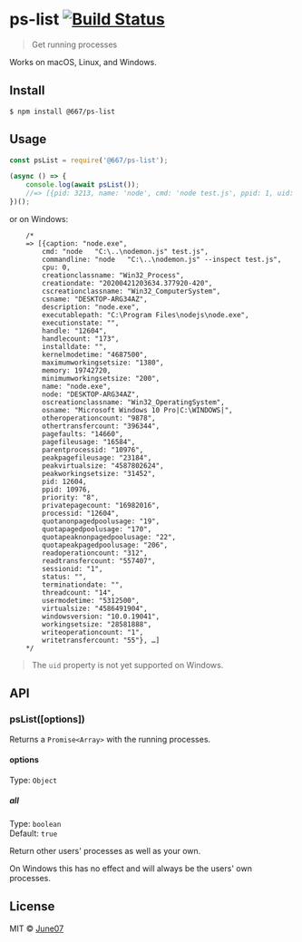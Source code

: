 # ps-list [![Build Status](https://travis-ci.org/june07/ps-list.svg?branch=master)](https://travis-ci.org/june07/ps-list)

> Get running processes

Works on macOS, Linux, and Windows.


## Install

```
$ npm install @667/ps-list
```


## Usage

```js
const psList = require('@667/ps-list');

(async () => {
	console.log(await psList());
	//=> [{pid: 3213, name: 'node', cmd: 'node test.js', ppid: 1, uid: 501, cpu: 0.1, memory: 1.5}, …]
})();
```

or on Windows:

```
	/*
	=> [{caption: "node.exe", 
		cmd: "node   "C:\..\nodemon.js" test.js",
		commandline: "node   "C:\..\nodemon.js" --inspect test.js",
		cpu: 0,
		creationclassname: "Win32_Process",
		creationdate: "20200421203634.377920-420",
		cscreationclassname: "Win32_ComputerSystem",
		csname: "DESKTOP-ARG34AZ",
		description: "node.exe",
		executablepath: "C:\Program Files\nodejs\node.exe",
		executionstate: "",
		handle: "12604",
		handlecount: "173",
		installdate: "",
		kernelmodetime: "4687500",
		maximumworkingsetsize: "1380",
		memory: 19742720,
		minimumworkingsetsize: "200",
		name: "node.exe",
		node: "DESKTOP-ARG34AZ",
		oscreationclassname: "Win32_OperatingSystem",
		osname: "Microsoft Windows 10 Pro|C:\WINDOWS|",
		otheroperationcount: "9878",
		othertransfercount: "396344",
		pagefaults: "14660",
		pagefileusage: "16584",
		parentprocessid: "10976",
		peakpagefileusage: "23184",
		peakvirtualsize: "4587802624",
		peakworkingsetsize: "31452",
		pid: 12604,
		ppid: 10976,
		priority: "8",
		privatepagecount: "16982016",
		processid: "12604",
		quotanonpagedpoolusage: "19",
		quotapagedpoolusage: "170",
		quotapeaknonpagedpoolusage: "22",
		quotapeakpagedpoolusage: "206",
		readoperationcount: "312",
		readtransfercount: "557407",
		sessionid: "1",
		status: "",
		terminationdate: "",
		threadcount: "14",
		usermodetime: "5312500",
		virtualsize: "4586491904",
		windowsversion: "10.0.19041",
		workingsetsize: "28581888",
		writeoperationcount: "1",
		writetransfercount: "55"}, …]
	*/
```

> The `uid` property is not yet supported on Windows.


## API

### psList([options])

Returns a `Promise<Array>` with the running processes.

#### options

Type: `Object`

##### all

Type: `boolean`<br>
Default: `true`

Return other users' processes as well as your own.

On Windows this has no effect and will always be the users' own processes.


## License

MIT © [June07](https://june07.com)
